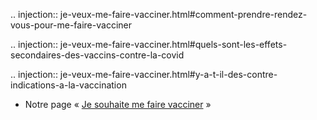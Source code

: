.. injection:: je-veux-me-faire-vacciner.html#comment-prendre-rendez-vous-pour-me-faire-vacciner

.. injection:: je-veux-me-faire-vacciner.html#quels-sont-les-effets-secondaires-des-vaccins-contre-la-covid

.. injection:: je-veux-me-faire-vacciner.html#y-a-t-il-des-contre-indications-a-la-vaccination

<div class="voir-aussi">

- Notre page « [Je souhaite me faire vacciner](/je-veux-me-faire-vacciner.html) »

</div>
